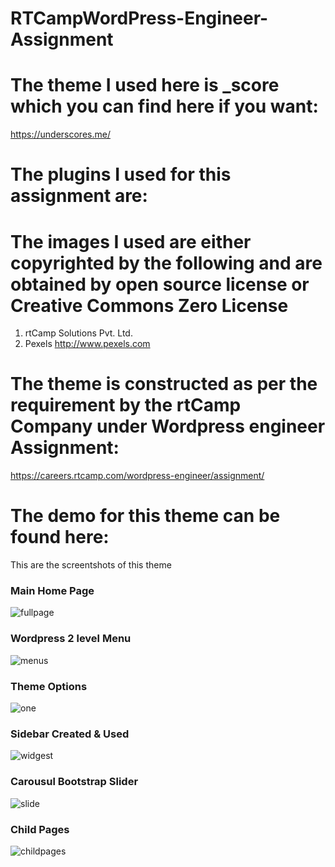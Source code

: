# RTCampWordPress-Engineer-Assignment


# The theme I used here is _score which you can find here if you want:
https://underscores.me/

# The plugins I used for this assignment are: 


# The images I used are either copyrighted by the following and are obtained by open source license or Creative Commons Zero License
1)  rtCamp Solutions Pvt. Ltd.
2)  Pexels http://www.pexels.com

# The theme is constructed as per the requirement by the rtCamp Company under Wordpress engineer Assignment: 
https://careers.rtcamp.com/wordpress-engineer/assignment/

# The demo for this theme can be found here:


This are the screentshots of this theme

### Main Home Page

![fullpage](https://user-images.githubusercontent.com/18563323/52856748-40253800-314b-11e9-80c7-e7cad655623e.png)

### Wordpress 2 level Menu
![menus](https://user-images.githubusercontent.com/18563323/52856833-7d89c580-314b-11e9-9d12-5c9326936357.png)

### Theme Options
![one](https://user-images.githubusercontent.com/18563323/52856887-9db98480-314b-11e9-92b9-be817b7ef7db.png)

### Sidebar Created & Used
![widgest](https://user-images.githubusercontent.com/18563323/52856959-c04b9d80-314b-11e9-8db4-49f9236d2bd2.png)

### Carousul Bootstrap Slider
![slide](https://user-images.githubusercontent.com/18563323/52857432-27b61d00-314d-11e9-8258-d8a7003377c7.PNG)

### Child Pages 
![childpages](https://user-images.githubusercontent.com/18563323/52857007-e113f300-314b-11e9-96a9-c4cca23785c2.png)

